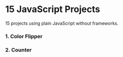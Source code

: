 # 15 JavaScript Projects

15 projects using plain JavaScript without frameworks.

### 1. Color Flipper

### 2. Counter
